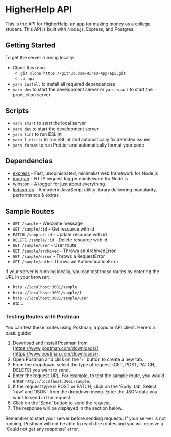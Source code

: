 # HigherHelp API

This is the API for HigherHelp, an app for making money as a college student. This API is built with Node.js, Express, and Postgres.

## Getting Started

To get the server running locally:

- Clone this repo
  - `git clone https://github.com/HireU-App/api.git`
  - `cd api`
- `yarn install` to install all required dependencies
- `yarn dev` to start the development server or `yarn start` to start the production server

## Scripts

- `yarn start` to start the local server
- `yarn dev` to start the development server
- `yarn lint` to run ESLint
- `yarn lint:fix` to run ESLint and automatically fix detected issues
- `yarn format` to run Prettier and automatically format your code

## Dependencies

- [express](https://github.com/expressjs/express) - Fast, unopinionated, minimalist web framework for Node.js
- [morgan](https://github.com/expressjs/morgan) - HTTP request logger middleware for Node.js
- [winston](https://github.com/winstonjs/winston) - A logger for just about everything
- [lodash-es](https://github.com/lodash/lodash) - A modern JavaScript utility library delivering modularity, performance & extras

## Sample Routes

- `GET /sample` - Welcome message
- `GET /sample/:id` - Get resource with id
- `PATCH /sample/:id` - Update resource with id
- `DELETE /sample/:id` - Delete resource with id
- `GET /sample/user` - User route
- `GET /sample/archived` - Throws an ArchivedError
- `GET /sample/error` - Throws a RequestError
- `GET /sample/auth` - Throws an AuthenticationError

If your server is running locally, you can test these routes by entering the URL in your browser:
- `http://localhost:3001/sample`
- `http://localhost:3001/sample/1`
- `http://localhost:3001/sample/user`
- etc...

### Testing Routes with Postman

You can test these routes using Postman, a popular API client. Here's a basic guide:

1. Download and install Postman from [https://www.postman.com/downloads/](https://www.postman.com/downloads/).
2. Open Postman and click on the '+' button to create a new tab.
3. From the dropdown, select the type of request (GET, POST, PATCH, DELETE) you want to send.
4. Enter the request URL. For example, to test the sample route, you would enter `http://localhost:3001/sample`.
5. If the request type is POST or PATCH, click on the 'Body' tab. Select 'raw' and 'JSON' from the dropdown menu. Enter the JSON data you want to send in the request.
6. Click on the 'Send' button to send the request.
7. The response will be displayed in the section below.

Remember to start your server before sending requests. If your server is not running, Postman will not be able to reach the routes and you will receive a 'Could not get any response' error.